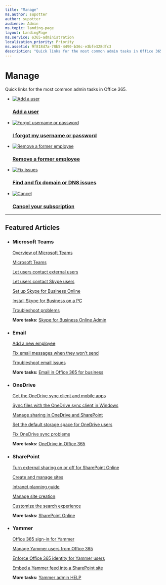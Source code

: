 ```yaml
---
title: "Manage"
ms.author: supotter
author: supotter
audience: Admin
ms.topic: landing-page
layout: LandingPage
ms.service: o365-administration
localization_priority: Priority
ms.assetid: 9f818d7a-78b5-4490-b36c-e3bfe328dfc3
description: "Quick links for the most common admin tasks in Office 365."
---
```


# Manage

Quick links for the most common admin tasks in Office 365.

<ul class="panelContent cardsFTitle">
    <li>
        <a href="../add-users/add-users.md">
        <div class="cardSize">
            <div class="cardPadding">
                <div class="card">
                    <div class="cardImageOuter">
                        <div class="cardImage">
                            <img src="https://docs.microsoft.com/en-us/Office/media/icons/users-people.svg" alt="Add a user" />
                        </div>
                    </div>
                    <div class="cardText">
                        <h3>Add a user</h3>
                    </div>
                </div>
            </div>
        </div>
        </a>
    </li>
    <li>
        <a href="https://support.office.com/article/eba0b4a2-c0ae-472c-99f6-bc63ee2425a8">
        <div class="cardSize">
            <div class="cardPadding">
                <div class="card">
                    <div class="cardImageOuter">
                        <div class="cardImage">
                            <img src="https://docs.microsoft.com/en-us/office/media/icons/key-permissions.svg" alt="Forgot username or password" />
                        </div>
                    </div>
                    <div class="cardText">
                        <h3>I forgot my username or password</h3>
                    </div>
                </div>
            </div>
        </div>
        </a>
    </li>
    <li>
        <a href="../add-users/remove-former-employee.md">
        <div class="cardSize">
            <div class="cardPadding">
                <div class="card">
                    <div class="cardImageOuter">
                        <div class="cardImage">
                            <img src="https://docs.microsoft.com/office/media/icons/user.svg" alt="Remove a former employee" />
                        </div>
                    </div>
                    <div class="cardText">
                        <h3>Remove a former employee</h3>
                    </div>
                </div>
            </div>
        </div>
        </a>
    </li>
</ul>
<ul class="panelContent cardsFTitle">
    <li>
        <a href="../get-help-with-domains/find-and-fix-issues.md">
        <div class="cardSize">
            <div class="cardPadding">
                <div class="card">
                    <div class="cardImageOuter">
                        <div class="cardImage">
                            <img src="https://docs.microsoft.com/office/media/icons/toolbox.svg" alt="Fix issues" />
                        </div>
                    </div>
                    <div class="cardText">
                        <h3>Find and fix domain or DNS issues</h3>
                    </div>
                </div>
            </div>
        </div>
        </a>
    </li>
    <li>
        <a href="../subscriptions-and-billing/cancel-your-subscription.md">
        <div class="cardSize">
            <div class="cardPadding">
                <div class="card">
                    <div class="cardImageOuter">
                        <div class="cardImage">
                            <img src="https://docs.microsoft.com/office/media/icons/cancel.svg" alt="Cancel" />
                        </div>
                    </div>
                    <div class="cardText">
                        <h3>Cancel your subscription</h3>
                    </div>
                </div>
            </div>
        </div>
        </a>
    </li>
</ul>

---

<h2>Featured Articles</h2>
<ul class="panelContent cardsW">
    <li>
        <div class="cardSize">
            <div class="cardPadding">
                <div class="card">
                    <div class="cardText">
                        <h3>Microsoft Teams</h3>
                            <p><a href="https://go.microsoft.com/fwlink/p/?linkid=863169">Overview of Microsoft Teams</a></p>
                            <p><a href="https://docs.microsoft.com/MicrosoftTeams/Microsoft-Teams">Microsoft Teams</a></p>
                            <p><a href="https://docs.microsoft.com/SkypeForBusiness/set-up-skype-for-business-online/allow-users-to-contact-external-skype-for-business-users">Let users contact external users</a></p>
                            <p><a href="https://docs.microsoft.com/SkypeForBusiness/set-up-skype-for-business-online/let-skype-for-business-users-add-skype-contacts">Let users contact Skype users</a></p>
                            <p><a href="https://docs.microsoft.com/SkypeForBusiness/set-up-skype-for-business-online/set-up-skype-for-business-online">Set up Skype for Business Online</a></p>
                            <p><a href="https://support.office.com/article/8a0d4da8-9d58-44f9-9759-5c8f340cb3fb">Install Skype for Business on a PC</a></p>
                            <p><a href="https://docs.microsoft.com/SkypeForBusiness/set-up-skype-for-business-online/troubleshoot-problems-with-skype-for-business-online">Troubleshoot problems</a></p>
                            <p><b>More tasks:</b> <a href="https://docs.microsoft.com/SkypeForBusiness/skype-for-business-online">Skype for Business Online Admin</a></p>
                    </div>
                </div>
            </div>
        </div>
    </li>
    <li>
        <div class="cardSize">
            <div class="cardPadding">
                <div class="card">
                    <div class="cardText">
                        <h3>Email</h3>
                            <p><a href="../add-users/add-users.md">Add a new employee</a></p>
                            <p><a href="https://support.office.com/article/97748418-bbd5-4743-a05b-581f22a466dd">Fix email messages when they won't send</a></p>
                            <p><a href="../troubleshoot-issues-for-admins/troubleshoot-email-issues.md">Troubleshoot email issues</a></p>
                            <p><b>More tasks:</b> <a href="../email/email.md">Email in Office 365 for business</a></p>
                    </div>
                </div>
            </div>
        </div>
    </li>
    <li>
        <div class="cardSize">
            <div class="cardPadding">
                <div class="card">
                    <div class="cardText">
                        <h3>OneDrive</h3>
                            <p><a href="http://go.microsoft.com/fwlink/p/?LinkId=798319">Get the OneDrive sync client and mobile apps</a></p>
                            <p><a href="https://support.office.com/article/615391c4-2bd3-4aae-a42a-858262e42a49">Sync files with the OneDrive sync client in Windows</a></p>
                            <p><a href="https://docs.microsoft.com/en-us/onedrive/manage-sharing">Manage sharing in OneDrive and SharePoint</a></p>
                            <p><a href="https://docs.microsoft.com/onedrive/set-default-storage-space">Set the default storage space for OneDrive users</a></p>
                            <p><a href="https://support.office.com/article/fix-onedrive-sync-problems-0899b115-05f7-45ec-95b2-e4cc8c4670b2">Fix OneDrive sync problems</a></p>
                            <p><b>More tasks:</b> <a href="https://support.office.com/article/3e21f8f0-e0a1-43be-aa3e-8c0236bf11bb">OneDrive in Office 365</a></p>
                    </div>
                </div>
            </div>
        </div>
    </li>
    <li>
        <div class="cardSize">
            <div class="cardPadding">
                <div class="card">
                    <div class="cardText">
                        <h3>SharePoint</h3>
                            <p><a href="https://docs.microsoft.com/sharepoint/turn-external-sharing-on-or-off">Turn external sharing on or off for SharePoint Online</a></p>
                            <p><a href="https://docs.microsoft.com/sharepoint/manage-sites-in-new-admin-center">Create and manage sites</a></p>
                            <p><a href="https://docs.microsoft.com/en-us/sharepoint/planning-hub-sites">Intranet planning guide</a></p>
                            <p><a href="https://docs.microsoft.com/sharepoint/manage-site-creation">Manage site creation</a></p>
                            <p><a href="https://docs.microsoft.com/sharepoint/overview-of-search">Customize the search experience</a></p>
                            <p><b>More tasks:</b> <a href="https://docs.microsoft.com/sharepoint/sharepoint-online">SharePoint Online</a></p>
                    </div>
                </div>
            </div>
        </div>
    </li>
    <li>
        <div class="cardSize">
            <div class="cardPadding">
                <div class="card">
                    <div class="cardText">
                        <h3>Yammer</h3>
                            <p><a href="https://docs.microsoft.com/en-us/yammer/manage-yammer-users/office-365-sign-in">Office 365 sign-in for Yammer</a></p>
                            <p><a href="https://docs.microsoft.com/en-us/yammer/manage-yammer-users/manage-users-across-their-lifecycle">Manage Yammer users from Office 365</a></p>
                            <p><a href="https://docs.microsoft.com/en-us/yammer/configure-your-yammer-network/enforce-office-365-identity">Enforce Office 365 identity for Yammer users</a></p>
                            <p><a href="https://docs.microsoft.com/en-us/yammer/integrate-yammer-with-other-apps/embed-a-feed-into-a-sharepoint-site">Embed a Yammer feed into a SharePoint site</a></p>
                            <p><b>More tasks:</b> <a href="https://docs.microsoft.com/en-us/yammer/yammer-landing-page">Yammer admin HELP</a></p>
                    </div>
                </div>
            </div>
        </div>
    </li>
</ul>
